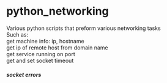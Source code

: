 # python_networking
Various python scripts that preform various networking tasks
<br>
Such as:
<br>
get machine info: ip, hostname
<br>
get ip of remote host from domain name
<br>
get service running on port
<br>
get and set socket timeout
<br>
<h5>socket errors</h5>
